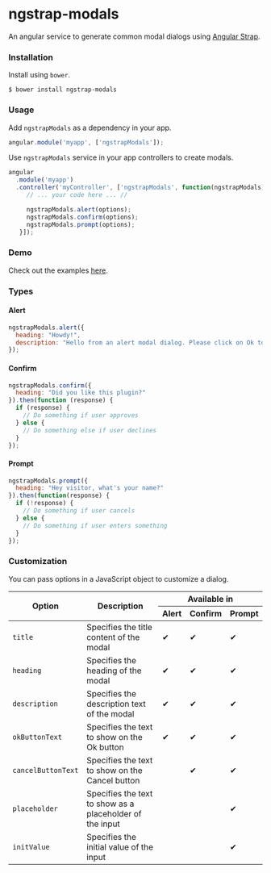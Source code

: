 # ngstrap-modals

An angular service to generate common modal dialogs using [Angular Strap](http://mgcrea.github.io/angular-strap).

### Installation

Install using `bower`.

```shell
$ bower install ngstrap-modals
```

### Usage

Add `ngstrapModals` as a dependency in your app.
```js
angular.module('myapp', ['ngstrapModals']);
```

Use `ngstrapModals` service in your app controllers to create modals.

```js
angular
  .module('myapp')
  .controller('myController', ['ngstrapModals', function(ngstrapModals) {
     // ... your code here ... //

     ngstrapModals.alert(options);
     ngstrapModals.confirm(options);
     ngstrapModals.prompt(options);
   }]);
```

### Demo

Check out the examples [here](https://31piy.github.io/ngstrap-modals).

### Types

#### Alert

```js
ngstrapModals.alert({
  heading: "Howdy!",
  description: "Hello from an alert modal dialog. Please click on Ok to dismiss."
});
```

#### Confirm

```js
ngstrapModals.confirm({
  heading: "Did you like this plugin?"
}).then(function (response) {
  if (response) {
    // Do something if user approves
  } else {
    // Do something else if user declines
  }
});
```

#### Prompt

```js
ngstrapModals.prompt({
  heading: "Hey visitor, what's your name?"
}).then(function(response) {
  if (!response) {
    // Do something if user cancels
  } else {
    // Do something if user enters something
  }
});
```

### Customization

You can pass options in a JavaScript object to customize a dialog.

<table class="table table-bordered">
  <thead>
    <tr>
      <th class="text-center" rowspan="2">Option</th>
      <th class="text-center" rowspan="2">Description</th>
      <th class="text-center" colspan="3">Available in</th>
    </tr>
    <tr>
      <th class="text-center">Alert</th>
      <th class="text-center">Confirm</th>
      <th class="text-center">Prompt</th>
    </tr>
    </thead>
    <tbody>
    <tr>
      <td><code>title</code></td>
      <td>Specifies the title content of the modal</td>
      <td class="text-center">&#x2714;</td>
      <td class="text-center">&#x2714;</td>
      <td class="text-center">&#x2714;</td>
    </tr>
    <tr>
      <td><code>heading</code></td>
      <td>Specifies the heading of the modal</td>
      <td class="text-center">&#x2714;</td>
      <td class="text-center">&#x2714;</td>
      <td class="text-center">&#x2714;</td>
    </tr>
    <tr>
      <td><code>description</code></td>
      <td>Specifies the description text of the modal</td>
      <td class="text-center">&#x2714;</td>
      <td class="text-center">&#x2714;</td>
      <td class="text-center">&#x2714;</td>
    </tr>
    <tr>
      <td><code>okButtonText</code></td>
      <td>Specifies the text to show on the Ok button</td>
      <td class="text-center">&#x2714;</td>
      <td class="text-center">&#x2714;</td>
      <td class="text-center">&#x2714;</td>
    </tr>
    <tr>
      <td><code>cancelButtonText</code></td>
      <td>Specifies the text to show on the Cancel button</td>
      <td class="text-center"></td>
      <td class="text-center">&#x2714;</td>
      <td class="text-center">&#x2714;</td>
    </tr>
    <tr>
      <td><code>placeholder</code></td>
      <td>Specifies the text to show as a placeholder of the input</td>
      <td class="text-center"></td>
      <td class="text-center"></td>
      <td class="text-center">&#x2714;</td>
    </tr>
    <tr>
      <td><code>initValue</code></td>
      <td>Specifies the initial value of the input</td>
      <td class="text-center"></td>
      <td class="text-center"></td>
      <td class="text-center">&#x2714;</td>
    </tr>
  </tbody>
</table>

